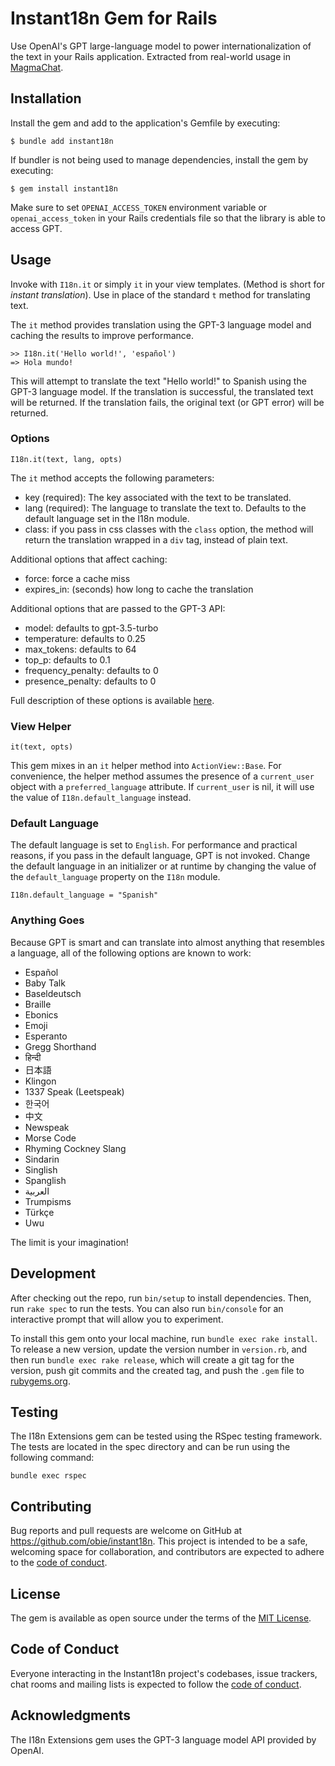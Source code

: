 # Instant18n Gem for Rails

Use OpenAI's GPT large-language model to power internationalization of the text in your Rails application. Extracted from real-world usage in [MagmaChat](https://github.com/magma-labs/magma-chat).

## Installation

Install the gem and add to the application's Gemfile by executing:

    $ bundle add instant18n

If bundler is not being used to manage dependencies, install the gem by executing:

    $ gem install instant18n

Make sure to set `OPENAI_ACCESS_TOKEN` environment variable or `openai_access_token` in your Rails credentials file so that the library is able to access GPT.

## Usage

Invoke with `I18n.it` or simply `it` in your view templates. (Method is short for _instant translation_). Use in place of the standard `t` method for translating text.

The `it` method provides translation using the GPT-3 language model and caching the results to improve performance.

```
>> I18n.it('Hello world!', 'español')
=> Hola mundo!
```

This will attempt to translate the text "Hello world!" to Spanish using the GPT-3 language model. If the translation is successful, the translated text will be returned. If the translation fails, the original text (or GPT error) will be returned.

### Options

`I18n.it(text, lang, opts)`

The `it` method accepts the following parameters:

- key (required): The key associated with the text to be translated.
- lang (required): The language to translate the text to. Defaults to the default language set in the I18n module.
- class: if you pass in css classes with the `class` option, the method will return the translation wrapped in a `div` tag, instead of plain text.

Additional options that affect caching:
- force: force a cache miss
- expires_in: (seconds) how long to cache the translation

Additional options that are passed to the GPT-3 API:

- model: defaults to gpt-3.5-turbo
- temperature: defaults to 0.25
- max_tokens: defaults to 64
- top_p: defaults to 0.1
- frequency_penalty: defaults to 0
- presence_penalty: defaults to 0

Full description of these options is available [here](https://platform.openai.com/docs/api-reference/chat/create).

### View Helper

`it(text, opts)`

This gem mixes in an `it` helper method into `ActionView::Base`. For convenience, the helper method assumes the presence of a `current_user` object with a `preferred_language` attribute. If `current_user` is nil, it will use the value of `I18n.default_language` instead.

### Default Language

The default language is set to `English`. For performance and practical reasons, if you pass in the default language, GPT is not invoked. Change the default language in an initializer or at runtime by changing the value of the `default_language` property on the `I18n` module.

```
I18n.default_language = "Spanish"
```

### Anything Goes

Because GPT is smart and can translate into almost anything that resembles a language, all of the following options are known to work:
* Español
* Baby Talk
* Baseldeutsch
* Braille
* Ebonics
* Emoji
* Esperanto
* Gregg Shorthand
* हिन्दी
* 日本語
* Klingon
* 1337 Speak (Leetspeak)
* 한국어
* 中文
* Newspeak
* Morse Code
* Rhyming Cockney Slang
* Sindarin
* Singlish
* Spanglish
* العربية
* Trumpisms
* Türkçe
* Uwu

The limit is your imagination!
## Development

After checking out the repo, run `bin/setup` to install dependencies. Then, run `rake spec` to run the tests. You can also run `bin/console` for an interactive prompt that will allow you to experiment.

To install this gem onto your local machine, run `bundle exec rake install`. To release a new version, update the version number in `version.rb`, and then run `bundle exec rake release`, which will create a git tag for the version, push git commits and the created tag, and push the `.gem` file to [rubygems.org](https://rubygems.org).

## Testing

The I18n Extensions gem can be tested using the RSpec testing framework. The tests are located in the spec directory and can be run using the following command:

```
bundle exec rspec
```

## Contributing

Bug reports and pull requests are welcome on GitHub at https://github.com/obie/instant18n. This project is intended to be a safe, welcoming space for collaboration, and contributors are expected to adhere to the [code of conduct](https://github.com/obie/instant18n/blob/main/CODE_OF_CONDUCT.md).

## License

The gem is available as open source under the terms of the [MIT License](https://opensource.org/licenses/MIT).

## Code of Conduct

Everyone interacting in the Instant18n project's codebases, issue trackers, chat rooms and mailing lists is expected to follow the [code of conduct](https://github.com/obie/instant18n/blob/main/CODE_OF_CONDUCT.md).

## Acknowledgments

The I18n Extensions gem uses the GPT-3 language model API provided by OpenAI.
